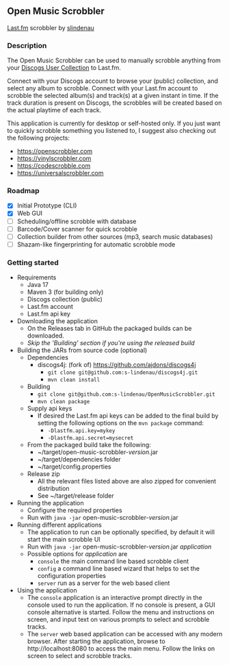## Open Music Scrobbler
[Last.fm](https://www.last.fm) scrobbler by [slindenau](https://github.com/s-lindenau)

### Description
The Open Music Scrobbler can be used to manually scrobble anything from your [Discogs User Collection](https://www.discogs.com/user/example) to Last.fm.

Connect with your Discogs account to browse your (public) collection, and select any album to scrobble. Connect with your Last.fm account to scrobble the selected album(s) and track(s) at a given instant in time. If the track duration is present on Discogs, the scrobbles will be created based on the actual playtime of each track. 

This application is currently for desktop or self-hosted only. If you just want to quickly scrobble something you listened to, I suggest also checking out the following projects:
- https://openscrobbler.com
- https://vinylscrobbler.com
- https://codescrobble.com
- https://universalscrobbler.com

### Roadmap
- [x] Initial Prototype (CLI)
- [x] Web GUI
- [ ] Scheduling/offline scrobble with database
- [ ] Barcode/Cover scanner for quick scrobble
- [ ] Collection builder from other sources (mp3, search music databases)
- [ ] Shazam-like fingerprinting for automatic scrobble mode

### Getting started
- Requirements
  - Java 17
  - Maven 3 (for building only)
  - Discogs collection (public)
  - Last.fm account
  - Last.fm api key
- Downloading the application
  - On the Releases tab in GitHub the packaged builds can be downloaded.
  - _Skip the 'Building' section if you're using the released build_
- Building the JARs from source code (optional)
  - Dependencies
    - discogs4j: (fork of) https://github.com/ajdons/discogs4j
      - `git clone git@github.com:s-lindenau/discogs4j.git`
      - `mvn clean install`
  - Building
    - `git clone git@github.com:s-lindenau/OpenMusicScrobbler.git`
    - `mvn clean package`
  - Supply api keys
    - If desired the Last.fm api keys can be added to the final build by setting the following options on the `mvn package` command:
      - `-Dlastfm.api.key=mykey`
      - `-Dlastfm.api.secret=mysecret`
  - From the packaged build take the following:
      - ~/target/open-music-scrobbler-_version_.jar
      - ~/target/dependencies folder
      - ~/target/config.properties
  - Release zip
    - All the relevant files listed above are also zipped for convenient distribution
    - See ~/target/release folder
- Running the application
  - Configure the required properties
  - Run with `java -jar` open-music-scrobbler-_version_.jar
- Running different applications
  - The application to run can be optionally specified, by default it will start the main scrobble UI
  - Run with `java -jar` open-music-scrobbler-_version_.jar _application_
  - Possible options for _application_ are
    - `console` the main command line based scrobble client
    - `config` a command line based wizard that helps to set the configuration properties
    - `server` run as a server for the web based client
- Using the application
  - The `console` application is an interactive prompt directly in the console used to run the application. If no console is present, a GUI console alternative is started. Follow the menu and instructions on screen, and input text on various prompts to select and scrobble tracks.
  - The `server` web based application can be accessed with any modern browser. After starting the application, browse to http://localhost:8080 to access the main menu. Follow the links on screen to select and scrobble tracks.